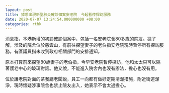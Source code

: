 ```yaml
---
layout: post
title: 據悉出現新型肺炎確診個案安老院　今起暫停探訪服務
date: 2020-07-07 13:24:54.000000000 +08:00
categories: rthk
---
```


消息指，本港新增的初診確診個案中，包括一名安老院舍80多歲的院友。據了解，涉及的院舍位於慈雲山，有前往探望妻子的老伯指安老院現時暫停所有探訪服務，有區議員指未收到政府相關部門的安排通知。  

原本打算前來探望80歲妻子的老伯指，今早安老院暫停探訪，他和太太只可以隔著護老中心的玻璃對話。他又說，不能進入院舍內也沒有辦法，擔心也沒有用。  

位於護老院對面的茶餐廳老闆說，員工一向都有做好定期清潔措施，附近街道潔淨，現時懷疑涉事院舍也禁止院友出入，她表示不會太過擔心。

